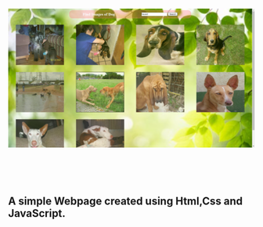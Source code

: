 ![SS](./img/ss.png)

<br>
<br>
<br>

<h2>A simple Webpage created using Html,Css and JavaScript.</h2>
